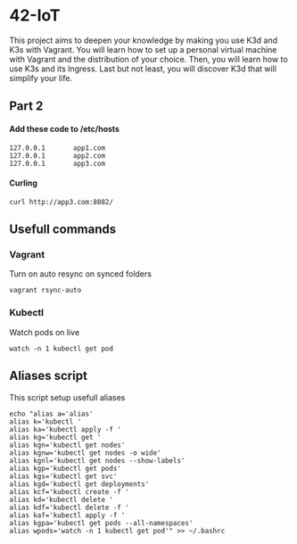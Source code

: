 # 42-IoT

This project aims to deepen your knowledge by making you use K3d and K3s with
Vagrant.
You will learn how to set up a personal virtual machine with Vagrant and the
distribution of your choice. Then, you will learn how to use K3s and its Ingress.
Last but not least, you will discover K3d that will simplify your life.

## Part 2

#### Add these code to /etc/hosts

	127.0.0.1       app1.com
	127.0.0.1       app2.com
	127.0.0.1       app3.com

#### Curling

	curl http://app3.com:8082/

## Usefull commands

### Vagrant
Turn on auto resync on synced folders

	vagrant rsync-auto

### Kubectl
Watch pods on live

	watch -n 1 kubectl get pod


## Aliases script
This script setup usefull aliases

	echo "alias a='alias'
	alias k='kubectl '
	alias ka='kubectl apply -f '
	alias kg='kubectl get '
	alias kgn='kubectl get nodes'
	alias kgnw='kubectl get nodes -o wide'
	alias kgnl='kubectl get nodes --show-labels'
	alias kgp='kubectl get pods'
	alias kgs='kubectl get svc'
	alias kgd='kubectl get deployments'
	alias kcf='kubectl create -f '
	alias kd='kubectl delete '
	alias kdf='kubectl delete -f '
	alias kaf='kubectl apply -f '
	alias kgpa='kubectl get pods --all-namespaces'
	alias wpods='watch -n 1 kubectl get pod'" >> ~/.bashrc

